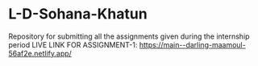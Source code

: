 # L-D-Sohana-Khatun
Repository for submitting all the assignments given during the internship period
LIVE LINK FOR ASSIGNMENT-1: https://main--darling-maamoul-56af2e.netlify.app/
